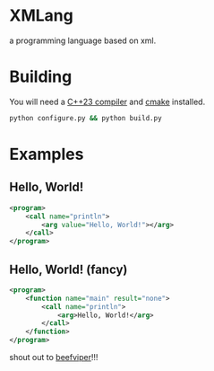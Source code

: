 # XMLang

a programming language based on xml.

# Building

You will need a [C++23 compiler](https://github.com/llvm/llvm-project/releases) and [cmake](https://cmake.org/) installed.

```bash
python configure.py && python build.py
```

# Examples

## Hello, World!

```xml
<program>
    <call name="println">
        <arg value="Hello, World!"></arg>
    </call>
</program>
```

## Hello, World! (fancy)

```xml
<program>
    <function name="main" result="none">
        <call name="println">
            <arg>Hello, World!</arg>
        </call>
    </function>
</program>
```

shout out to [beefviper](https://github.com/beefviper/)!!!
